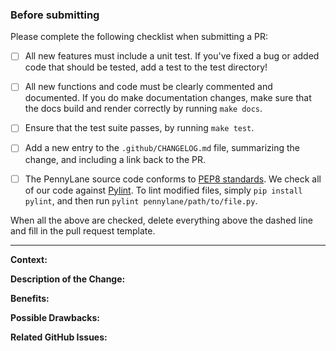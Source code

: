 ### Before submitting

Please complete the following checklist when submitting a PR:

- [ ] All new features must include a unit test.
      If you've fixed a bug or added code that should be tested, add a test to the
      test directory!

- [ ] All new functions and code must be clearly commented and documented.
      If you do make documentation changes, make sure that the docs build and
      render correctly by running `make docs`.

- [ ] Ensure that the test suite passes, by running `make test`.

- [ ] Add a new entry to the `.github/CHANGELOG.md` file, summarizing the
      change, and including a link back to the PR.

- [ ] The PennyLane source code conforms to
      [PEP8 standards](https://www.python.org/dev/peps/pep-0008/).
      We check all of our code against [Pylint](https://www.pylint.org/).
      To lint modified files, simply `pip install pylint`, and then
      run `pylint pennylane/path/to/file.py`.

When all the above are checked, delete everything above the dashed
line and fill in the pull request template.

------------------------------------------------------------------------------------------------------------

**Context:**

**Description of the Change:**

**Benefits:**

**Possible Drawbacks:**

**Related GitHub Issues:**
